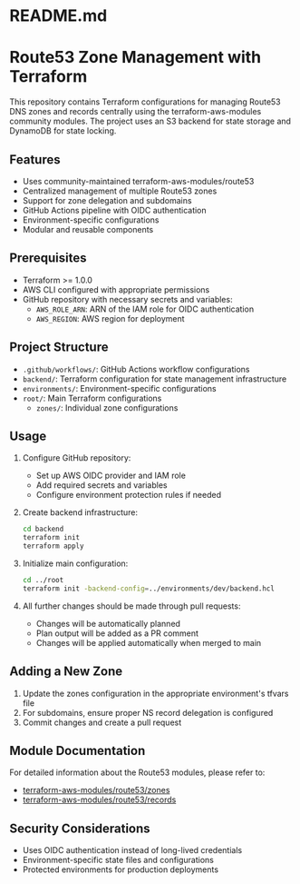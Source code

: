 # README.md
# Route53 Zone Management with Terraform

This repository contains Terraform configurations for managing Route53 DNS zones and records centrally using the terraform-aws-modules community modules. The project uses an S3 backend for state storage and DynamoDB for state locking.

## Features

- Uses community-maintained terraform-aws-modules/route53
- Centralized management of multiple Route53 zones
- Support for zone delegation and subdomains
- GitHub Actions pipeline with OIDC authentication
- Environment-specific configurations
- Modular and reusable components

## Prerequisites

- Terraform >= 1.0.0
- AWS CLI configured with appropriate permissions
- GitHub repository with necessary secrets and variables:
  - `AWS_ROLE_ARN`: ARN of the IAM role for OIDC authentication
  - `AWS_REGION`: AWS region for deployment

## Project Structure

- `.github/workflows/`: GitHub Actions workflow configurations
- `backend/`: Terraform configuration for state management infrastructure
- `environments/`: Environment-specific configurations
- `root/`: Main Terraform configurations
  - `zones/`: Individual zone configurations

## Usage

1. Configure GitHub repository:
   - Set up AWS OIDC provider and IAM role
   - Add required secrets and variables
   - Configure environment protection rules if needed

2. Create backend infrastructure:
   ```bash
   cd backend
   terraform init
   terraform apply
   ```

3. Initialize main configuration:
   ```bash
   cd ../root
   terraform init -backend-config=../environments/dev/backend.hcl
   ```

4. All further changes should be made through pull requests:
   - Changes will be automatically planned
   - Plan output will be added as a PR comment
   - Changes will be applied automatically when merged to main

## Adding a New Zone

1. Update the zones configuration in the appropriate environment's tfvars file
2. For subdomains, ensure proper NS record delegation is configured
3. Commit changes and create a pull request

## Module Documentation

For detailed information about the Route53 modules, please refer to:
- [terraform-aws-modules/route53/zones](https://registry.terraform.io/modules/terraform-aws-modules/route53/aws/latest/submodules/zones)
- [terraform-aws-modules/route53/records](https://registry.terraform.io/modules/terraform-aws-modules/route53/aws/latest/submodules/records)

## Security Considerations

- Uses OIDC authentication instead of long-lived credentials
- Environment-specific state files and configurations
- Protected environments for production deployments